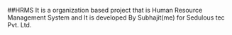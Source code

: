 ##HRMS
It is a organization based project that is Human Resource Management System 
and It is developed By Subhajit(me) for Sedulous tec Pvt. Ltd.
